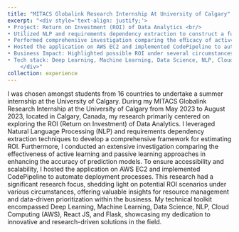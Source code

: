 ```yaml
---
title: "MITACS Globalink Research Internship At University of Calgary"
excerpt: "<div style='text-align: justify;'>
• Project: Return on Investment (ROI) of Data Analytics <br/>
• Utilized NLP and requirements dependency extraction to construct a full framework to estimate ROI
• Performed comprehensive investigation comparing the eﬀicacy of active learning and passive learning approaches in improving the accuracy of prediction models. <br/>
• Hosted the application on AWS EC2 and implemented CodePipeline to automate the deployment procedure. <br/>
• Business Impact: Highlighted possible ROI under several circumstances, potentially helping the business to manage resources and prioritise data-driven plans. <br/>
• Tech stack: Deep Learning, Machine Learning, Data Science, NLP, Cloud Computing (AWS), React JS, Flask <br/>
    </div>"
collection: experience
---
```


I was chosen amongst students from 16 countries to undertake a summer internship at the University of Calgary.
During my MITACS Globalink Research Internship at the University of Calgary from May 2023 to August 2023, located in Calgary, Canada, my research primarily centered on exploring the ROI (Return on Investment) of Data Analytics. I leveraged Natural Language Processing (NLP) and requirements dependency extraction techniques to develop a comprehensive framework for estimating ROI. Furthermore, I conducted an extensive investigation comparing the effectiveness of active learning and passive learning approaches in enhancing the accuracy of prediction models. To ensure accessibility and scalability, I hosted the application on AWS EC2 and implemented CodePipeline to automate deployment processes. This research had a significant research focus, shedding light on potential ROI scenarios under various circumstances, offering valuable insights for resource management and data-driven prioritization within the business. My technical toolkit encompassed Deep Learning, Machine Learning, Data Science, NLP, Cloud Computing (AWS), React JS, and Flask, showcasing my dedication to innovative and research-driven solutions in the field.
